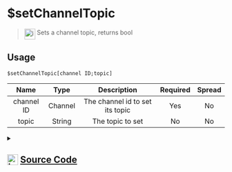 # $setChannelTopic
> <img align="top" src="https://upload.wikimedia.org/wikipedia/commons/thumb/e/e4/Infobox_info_icon.svg/160px-Infobox_info_icon.svg.png?20150409153300" alt="image" width="25" height="auto"> Sets a channel topic, returns bool
## Usage
```
$setChannelTopic[channel ID;topic]
```
| Name | Type | Description | Required | Spread
| :---: | :---: | :---: | :---: | :---: |
channel ID | Channel | The channel id to set its topic | Yes | No
topic | String | The topic to set | No | No
<details>
<summary>
    
## <img align="top" src="https://cdn4.iconfinder.com/data/icons/iconsimple-logotypes/512/github-512.png" alt="image" width="25" height="auto">  [Source Code](https://github.com/tryforge/ForgeScript-V2/blob/main/src/native/setChannelTopic.ts)
    
</summary>
    
```ts
import { BaseChannel, TextChannel } from "discord.js"
import { ArgType, NativeFunction, Return } from "../structures"
import noop from "../functions/noop"

export default new NativeFunction({
    name: "$setChannelTopic",
    version: "1.0.0",
    description: "Sets a channel topic, returns bool",
    brackets: true,
    unwrap: true,
    args: [
        {
            name: "channel ID",
            description: "The channel id to set its topic",
            rest: false,
            check: (i: BaseChannel) => "setTopic" in i,
            type: ArgType.Channel,
            required: true
        },
        {
            name: "topic",
            description: "The topic to set",
            rest: false,
            type: ArgType.String
        }
    ],
    async execute(ctx, [ channel, topic ]) {
        return Return.success(
            !!(await (channel as TextChannel).setTopic(topic || null).catch(noop))
        )
    },
})
```
    
</details>